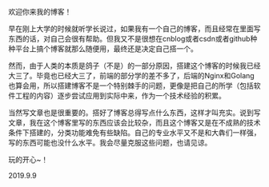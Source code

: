 欢迎你来我的博客！

早在刚上大学的时候就听学长说过，如果我有一个自己的博客，而且经常在里面写东西的话，对自己会很有帮助。但我又不是很想在cnblog或者csdn或者github种种平台上搞个博客就那么随便用，最终还是决定自己搭一个。

然而，由于人类的本质是鸽子（不是）的一部分原因，搭建这个博客的时候我已经大三了。毕竟也已经大三了，前端的部分学的差不多了，后端的Nginx和Golang也算会用，所以搭建博客不是一个特别棘手的问题，更像是把自己的所学（包括软件工程的内容）逐步尝试应用到实际中来，作为一个技术经验的积累。

当然写文章也是很重要的。搭好了博客总得写点什么东西，这样才叫充实。说到写文章，我在这个博客里写的东西应该会比较杂，而且这个博客又是在不成熟的技术条件下搭建的，分类功能难免有些缺陷。自己的专业水平又不是和大犇们一样强，写的东西可能也没什么水平。我会尽量克服这些问题，也请见谅。

玩的开心~！
 
2019.9.9
